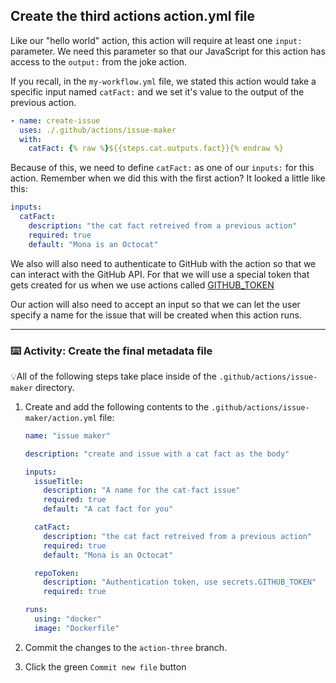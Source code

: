 ## Create the third actions action.yml file

Like our "hello world" action, this action will require at least one `input:` parameter. We need this parameter so that our JavaScript for this action has access to the `output:` from the joke action.

If you recall, in the `my-workflow.yml` file, we stated this action would take a specific input named `catFact:` and we set it's value to the output of the previous action.

```yaml
- name: create-issue
  uses: ./.github/actions/issue-maker
  with:
    catFact: {% raw %}${{steps.cat.outputs.fact}}{% endraw %}
```

Because of this, we need to define `catFact:` as one of our `inputs:` for this action. Remember when we did this with the first action? It looked a little like this:

```yaml
inputs:
  catFact:
    description: "the cat fact retreived from a previous action"
    required: true
    default: "Mona is an Octocat"
```

We also will also need to authenticate to GitHub with the action so that we can interact with the GitHub API. For that we will use a special token that gets created for us when we use actions called [GITHUB_TOKEN](https://help.github.com/en/actions/configuring-and-managing-workflows/authenticating-with-the-github_token)

Our action will also need to accept an input so that we can let the user specify a name for the issue that will be created when this action runs.

---

### :keyboard: Activity: Create the final metadata file

💡All of the following steps take place inside of the `.github/actions/issue-maker` directory.

1. Create and add the following contents to the `.github/actions/issue-maker/action.yml` file:

   ```yml
   name: "issue maker"

   description: "create and issue with a cat fact as the body"

   inputs:
     issueTitle:
       description: "A name for the cat-fact issue"
       required: true
       default: "A cat fact for you"

     catFact:
       description: "the cat fact retreived from a previous action"
       required: true
       default: "Mona is an Octocat"

     repoToken:
       description: "Authentication token, use secrets.GITHUB_TOKEN"
       required: true

   runs:
     using: "docker"
     image: "Dockerfile"
   ```

1. Commit the changes to the `action-three` branch.
1. Click the green `Commit new file` button

